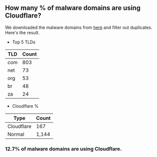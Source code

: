 ## How many % of malware domains are using Cloudflare?


We downloaded the malware domains from [here](https://urlhaus.abuse.ch) and filter out duplicates.
Here's the result.


[//]: # (start replacement)


- Top 5 TLDs

| TLD | Count |
| --- | --- |
| com | 803 |
| net | 73 |
| org | 53 |
| br | 48 |
| za | 24 |


- Cloudflare %

| Type | Count |
| --- | --- |
| Cloudflare | 167 |
| Normal | 1,144 |


### 12.7% of malware domains are using Cloudflare.